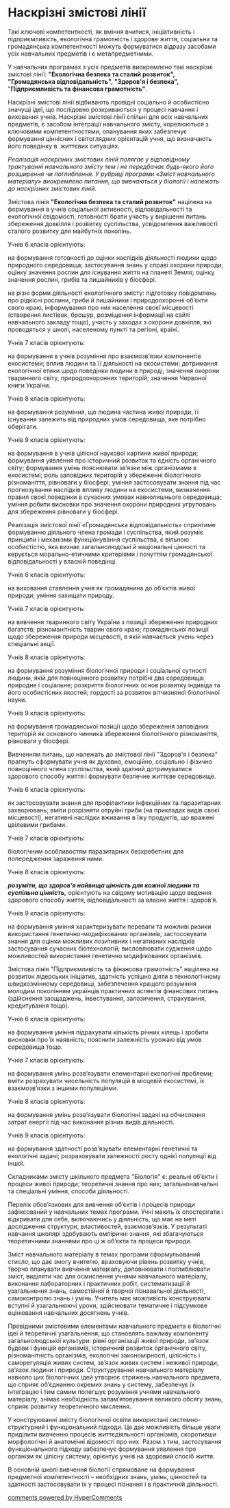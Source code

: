 <div id="hypercomments_widget" class="js-hypercomments-widget invisible"></div>

Наскрізні змістові лінії
=============================================

<p>Такі ключові компетентності, як вміння вчитися, ініціативність і підприємливість, екологічна грамотність і здорове життя, соціальна та громадянська компетентності можуть формуватися відразу засобами усіх навчальних предметів і є метапредметними.&nbsp;</p>
<p>У навчальних програмах з усіх предметів виокремлено такі наскрізні змістові лінії: <strong>"Екологічна безпека та сталий розвиток", "Громадянська відповідальність", "Здоров'я і безпека", </strong>"<strong>Підприємливість та фінансова грамотність"</strong>.</p>
<p>Наскрізні змістові лінії відбивають провідні соціально й особистісно значущі ідеї, що послідовно розкриваються у процесі навчання і виховання учнів. Наскрізні змістові лінії спільні для всіх навчальних предметів, є засобом інтеграції навчального змісту, корелюються з ключовими компетентностями, опанування яких забезпечує формування ціннісних і світоглядних орієнтацій учня, що визначають його поведінку в&nbsp; життєвих ситуаціях.</p>
<p><em>Реалізація наскрізних змістових ліній полягає у відповідному трактуванні навчального змісту тем і не передбачає будь-якого його розширення чи поглиблення. </em><em>У рубриці програми &laquo;Зміст навчального матеріалу&raquo; виокремлено питання, що вивчаються у </em><em>біології</em><em> і належать до наскрізних змістових ліній.</em></p>
<p>Змістова лінія <strong>"Екологічна безпека та сталий розвиток"</strong> націлена на формування в учнів соціальної активності, відповідальності та екологічної свідомості, готовності брати участь у вирішенні питань збереження довкілля і розвитку суспільства, усвідомлення важливості сталого розвитку для майбутніх поколінь.&nbsp;</p>
<p>Учнів 6 класів орієнтують:</p>
<p>на формування готовності до оцінки наслідків діяльності людини щодо природного середовища; застосування знань у справі охорони природи; оцінку значення рослин для існування життя на планеті Земля; оцінку значення рослин, грибів та лишайників у біосфері.</p>
<p>на різні форми діяльності екологічного змісту: підготовку повідомлень про рідкісні рослини, гриби й лишайники і природоохоронні об&rsquo;єкти свого краю, інформування про них населення своєї місцевості (створення листівок, брошур, розміщення інформації на сайті навчального закладу тощо), участь у заходах з охорони довкілля, які проводяться у школі, населеному пункті та регіоні, країні.</p>
<p>Учнів 7 класів орієнтують:</p>
<p>на формування в учнів розуміння про взаємозв&rsquo;язки компонентів екосистеми; вплив людини та її діяльності на екосистеми; дотримання екологічної етики щодо поведінки людини в природі; значення охорони тваринного світу, природоохоронних територій; значення Червоної книги України.</p>
<p>Учнів 8 класів орієнтують:</p>
<p>на формування розуміння, що людина частина живої природи, її існування залежить від природних умов середовища, яке потрібно оберігати.</p>
<p>Учнів 9 класів орієнтують:</p>
<p>на формування в учнів цілісної наукової картини живої природи; формування уявлення про історичний розвиток та єдність органічного світу; формування умінь пояснювати зв&rsquo;язки між організмами в екосистемі; роль заповідних територій у збереженні біологічного різноманіття, рівноваги у біосфері; уміння застосовувати знання під час прогнозування наслідків впливу людини на екосистеми, визначення правил своєї поведінки в сучасних умовах навколишнього середовища; уміння робити висновки про значення охорони природних угруповань для збереження рівноваги у біосфері.</p>
<p>Реалізація змістової лінії &laquo;Громадянська відповідальність&raquo; сприятиме формуванню діяльного члена громади і суспільства, який розуміє принципи і механізми функціонування суспільства, є вільною особистістю, яка визнає загальнолюдські й національні цінності та керується морально-етичними критеріями і почуттям громадянської відповідальності у власній поведінці.</p>
<p>Учнів 6 класів орієнтують:</p>
<p>на виховання ставлення учня як громадянина до об&rsquo;єктів живої природи; уміння захищати природу.</p>
<p>Учнів 7 класів орієнтують:</p>
<p>на вивчення тваринного світу України з позиції збереження природних багатств; різноманітність тварин свого краю; громадянської позиції щодо збереження природи місцевості, в якій навчається учень через спеціальні акції.</p>
<p>Учнів 8 класів орієнтують:</p>
<p>на формування розуміння біологічної природи і соціальної сутності людини, якій для повноцінного розвитку потрібні два середовища: природне і соціальне; розкриття біологічних основ розвитку індивіда та його особистісних якостей; гордості за розвиток вітчизняної біологічної науки.</p>
<p>Учнів 9 класів орієнтують:</p>
<p>на формування громадянської позиції щодо збереження заповідних територій як основного чинника збереження біологічного різноманіття, рівноваги у біосфері.</p>
<p>Вивченням питань, що належать до змістової лінії "Здоров'я і безпека" прагнуть сформувати учня як духовно, емоційно, соціально і фізично повноцінного члена суспільства, який здатний дотримуватися здорового способу життя і формувати безпечне життєве середовище.</p>
<p>Учнів 6 класів орієнтують:</p>
<p>як застосовувати знання для профілактики інфекційних та паразитарних захворювань; вміти розрізняти отруйні гриби (на прикладах видів своєї місцевості), негативні наслідки вживання в їжу продуктів, що вражені цвілевими грибами.</p>
<p>Учнів 7 класів орієнтують:</p>
<p>біологічним особливостям паразитарних безхребетних для попередження зараження ними.</p>
<p>Учнів 8 класів орієнтують:</p>
<p><strong><em>розуміти, що здоров&rsquo;я найвища цінність для кожної людини та суспільна цінність,</em></strong> орієнтують на свідому мотивацію щодо ведення здорового способу життя, відповідальності за власне життя і здоров&rsquo;я.</p>
<p>Учнів 9 класів орієнтують:</p>
<p>на формування уміння характеризувати переваги та можливі ризики використання генетично-модифікованих організмів; застосовувати знання для оцінки можливих позитивних і негативних наслідків застосування сучасних біотехнологій; висловлювати судження щодо можливостей використання генетично модифікованих організмів.</p>
<p>Змістова лінія "Підприємливість та фінансова грамотність" націлена на розвиток лідерських ініціатив, здатність успішно діяти в технологічному швидкозмінному середовищі, забезпечення кращого розуміння молодим поколінням українців практичних аспектів фінансових питань (здійснення заощаджень, інвестування, запозичення, страхування, кредитування тощо).</p>
<p>Учнів 6 класів орієнтують:</p>
<p>на формування уміння підрахувати кількість річних кілець і зробити висновки про їх наявність; пояснити залежність урожаю від умов середовища тощо.</p>
<p>Учнів 7 класів орієнтують:</p>
<p>на формування умінь розв&rsquo;язувати елементарні екологічні проблеми; вміти розрахувати чисельність популяцій в місцевій екосистемі, їх взаємозв&rsquo;язки з іншими популяціями.</p>
<p>Учнів 8 класів орієнтують:</p>
<p>на формування умінь розв&rsquo;язувати біологічні задачі на обчислення затрат енергії під час виконання різних видів діяльності.</p>
<p>Учнів 9 класів орієнтують:</p>
<p>на формування здатності розв&rsquo;язувати елементарні генетичні та екологічні задачі; розраховувати залежності росту однієї популяції від іншої.</p>
<p>Складниками змісту шкільного предмета "Біологія" є: реальні об&rsquo;єкти і процеси живої природи; теоретичні знання про них; загальнонавчальні та спеціальні уміння, способи діяльності.</p>
<p>Перелік обов&rsquo;язкових для вивчення об&rsquo;єктів і процесів природи зафіксований у навчальних темах програми. Учні мають їх спостерігати і відкривати для себе, включаючись у діяльність, що має на меті дослідження структури, властивостей, взаємозв&rsquo;язків. У результаті навчання школярі здобувають емпіричні знання, які збагачуються теоретичними знаннями про ці ж об&rsquo;єкти та процеси природи.</p>
<p>Зміст навчального матеріалу в темах програми сформульований стисло, що дає змогу вчителю, враховуючи рівень розвитку учнів, творчо планувати вивчення матеріалу, доповнювати і поглиблювати зміст, виділяти час для осмислення учнями навчального матеріалу, виконання лабораторних і практичних робіт, систематизації й узагальнення знань, самостійної й творчої пізнавальної діяльності, самоконтролю знань і умінь. Учитель має можливість конструювати вступні й узагальнюючі уроки, здійснювати тематичне і підсумкове оцінювання навчальних досягнень учнів.</p>
<p>Провідними змістовими елементами навчального предмета є біологічні ідеї й теоретичні узагальнення, що становлять важливу компоненту загальнолюдської культури: рівні організації живої природи, зв&rsquo;язок будови і функцій організмів, історичний розвиток органічного світу, різноманітність організмів, екологічні закономірності, цілісність і саморегуляція живих систем, зв&rsquo;язок живих систем і неживої природи, зв&rsquo;язок людини і природи. Структурування навчального матеріалу навколо цих біологічних ідей утворює стрижень навчального предмета, що сприяє об&rsquo;єднанню окремих знань у систему, забезпечує їх інтеграцію і тим самим полегшує розуміння учнями навчального матеріалу, знімає необхідність запам&rsquo;ятовування великого обсягу знань, сприяє розвитку теоретичного мислення.</p>
<p>У конструюванні змісту біологічної освіти використані системно-структурний і функціональний підходи. Це дає можливість більше уваги приділити вивченню процесів життєдіяльності організмів, скоротивши морфологічні й анатомічні відомості про них. Разом з тим, застосування функціонального підходу забезпечує формування уявлення про організм як цілісну систему, орієнтує учнів на здоровий спосіб життя.</p>
<p>В основній школі вивчення біології спрямоване на формування предметної компетентності &ndash; необхідних знань, умінь, цінностей та здатності застосовувати їх у процесі пізнання і в практичній діяльності.</p>

<div class="js-hypercomments-container">
<a href="http://hypercomments.com" class="hc-link" title="comments widget">comments powered by HyperComments</a>
</div>
